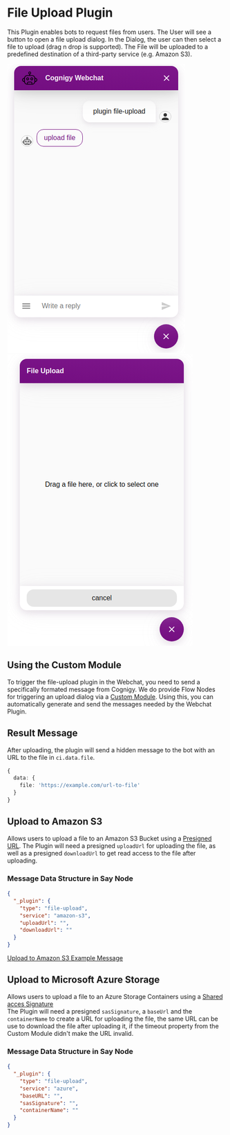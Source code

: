 # File Upload Plugin
This Plugin enables bots to request files from users.
The User will see a button to open a file upload dialog.
In the Dialog, the user can then select a file to upload (drag n drop is supported).
The File will be uploaded to a predefined destination of a third-party service (e.g. Amazon S3).

![file upload button](./docs/file-upload-button.png)
![file upload dialog](./docs/file-upload-dialog.png)

## Using the Custom Module
To trigger the file-upload plugin in the Webchat, you need to send a specifically formated message from Cognigy. 
We do provide Flow Nodes for triggering an upload dialog via a [Custom Module](https://github.com/Cognigy/CustomModules/tree/master/modules/file-upload-plugin). Using this, you can automatically generate and send the messages needed by the Webchat Plugin. 

## Result Message
After uploading, the plugin will send a hidden message to the bot with an URL to the file in `ci.data.file`.
```typescript
{
  data: {
    file: 'https://example.com/url-to-file'
  }
}
```


## Upload to Amazon S3
Allows users to upload a file to an Amazon S3 Bucket using a [Presigned URL](https://docs.aws.amazon.com/AmazonS3/latest/dev/PresignedUrlUploadObject.html).
The Plugin will need a presigned `uploadUrl` for uploading the file, as well as a presigned `downloadUrl` to get read access to the file after uploading.


### Message Data Structure in Say Node

```json
{
  "_plugin": {
    "type": "file-upload",
    "service": "amazon-s3",
    "uploadUrl": "",
    "downloadUrl": ""
  }
}
```

[Upload to Amazon S3 Example Message](./docs/AmazonS3.message.json)


## Upload to Microsoft Azure Storage
Allows users to upload a file to an Azure Storage Containers using a [Shared acces Signature](https://docs.microsoft.com/es-es/rest/api/storageservices/delegate-access-with-shared-access-signature)   
The Plugin will need a presigned `sasSignature`, a `baseUrl` and the `containerName` to create a URL for uploading the file, the same URL can be use to download the file after uploading it, if the timeout property from the Custom Module didn't make the URL invalid.


### Message Data Structure in Say Node

```json
{
  "_plugin": {
    "type": "file-upload",
    "service": "azure",
    "baseURL": "",
    "sasSignature": "",
    "containerName": ""
  }
}
```



